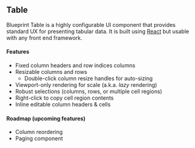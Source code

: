Table
---

Blueprint Table is a highly configurable UI component that provides standard UX
for presenting tabular data. It is built using [React](https://facebook.github.io/react/)
but usable with any front end framework.

#### Features

- Fixed column headers and row indices columns
- Resizable columns and rows
  - Double-click column resize handles for auto-sizing
- Viewport-only rendering for scale (a.k.a. _lazy_ rendering)
- Robust selections (columns, rows, or multiple cell regions)
- Right-click to copy cell region contents
- Inline editable column headers & cells

#### Roadmap (upcoming features)

- Column reordering
- Paging component
